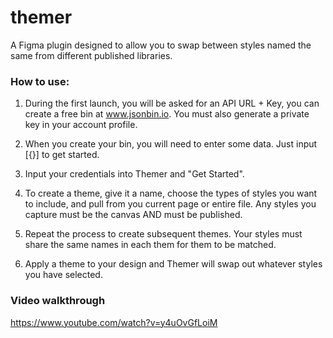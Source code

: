 # themer
A Figma plugin designed to allow you to swap between styles named the same from different published libraries.

### How to use:

1. During the first launch, you will be asked for an API URL + Key, you can create a free bin at www.jsonbin.io. You must also generate a private key in your account profile.

2. When you create your bin, you will need to enter some data. Just input [{}] to get started.

3. Input your credentials into Themer and "Get Started".

4. To create a theme, give it a name, choose the types of styles you want to include, and pull from you current page or entire file. Any styles you capture must be the canvas AND must be published.

5. Repeat the process to create subsequent themes. Your styles must share the same names in each them for them to be matched.

6. Apply a theme to your design and Themer will swap out whatever styles you have selected.

### Video walkthrough
https://www.youtube.com/watch?v=y4uOvGfLoiM

